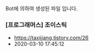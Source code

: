 Bot에 의하여 생성된 파일 입니다. 
### [프로그래머스] 조이스틱 
- https://taxijjang.tistory.com/26 
- 2020-03-10 17:45:12 

